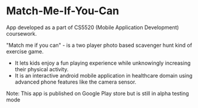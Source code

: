 Match-Me-If-You-Can
===================

App developed as a part of CS5520 (Mobile Application Development) coursework.

"Match me if you can" - is a two player photo based scavenger hunt kind of exercise game.
- It lets kids enjoy a fun playing experience while unknowingly increasing their physical activity.
- It is an interactive android mobile application in healthcare domain using advanced phone features like the camera sensor.

Note: This app is published on Google Play store but is still in alpha testing mode

